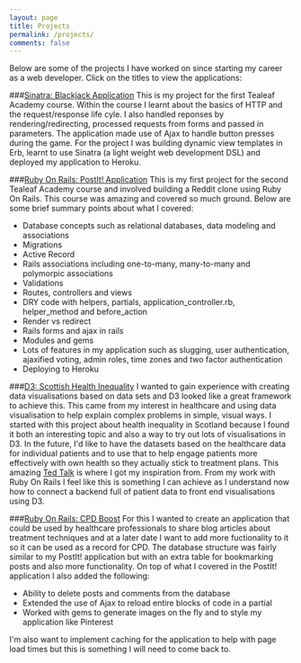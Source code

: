 ```yaml
---
layout: page
title: Projects
permalink: /projects/
comments: false
---
```


Below are some of the projects I have worked on since starting my career as a web developer.  Click on the titles to view the applications:

###[Sinatra: Blackjack Application](http://knoxjeffrey-blackjack.herokuapp.com "Blackjack World")
This is my project for the first Tealeaf Academy course.  Within the course I learnt about the basics of HTTP and the request/response life cyle.  I also handled reponses by rendering/redirecting, processed requests from forms and passed in parameters.  The application made use of Ajax to handle button presses during the game.  For the project I was building dynamic view templates in Erb, learnt to use Sinatra (a light weight web development DSL) and deployed my application to Heroku.  

###[Ruby On Rails: PostIt! Application](http://knoxjeffrey-postit.herokuapp.com "PostIt!")
This is my first project for the second Tealeaf Academy course and involved building a Reddit clone using Ruby On Rails.  This course was amazing and covered so much ground.  Below are some brief summary points about what I covered:

- Database concepts such as relational databases, data modeling and associations
- Migrations
- Active Record
- Rails associations including one-to-many, many-to-many and polymorpic associations
- Validations
- Routes, controllers and views
- DRY code with helpers, partials, application_controller.rb, helper_method and before_action
- Render vs redirect
- Rails forms and ajax in rails
- Modules and gems
- Lots of features in my application such as slugging, user authentication, ajaxified voting, admin roles, time zones and two factor authentication
- Deploying to Heroku

###[D3: Scottish Health Inequality](http://scottish-health-inequality.herokuapp.com "Scottish Health Inequality")
I wanted to gain experience with creating data visualisations based on data sets and D3 looked like a great framework to achieve this.  This came from my interest in healthcare and using data visualisation to help explain complex problems in simple, visual ways.  I started with this project about health inequality in Scotland because I found it both an interesting topic and also a way to try out lots of visualisations in D3.   In the future, I'd like to have the datasets based on the healthcare data for individual patients and to use that to help engage patients more effectively with own health so they actually stick to treatment plans.  This amazing [Ted Talk](http://vimeo.com/103501614) is where I got my inspiration from.  From my work with Ruby On Rails I feel like this is something I can achieve as I understand now how to connect a backend full of patient data to front end visualisations using D3.

###[Ruby On Rails: CPD Boost](http://cpd-boost.herokuapp.com/posts/the-squat-part-2-6 "CPD Boost")
For this I wanted to create an application that could be used by healthcare professionals to share blog articles about treatment techniques and at a later date I want to add more fuctionality to it so it can be used as a record for CPD.  The database structure was fairly similar to my PostIt! application but with an extra table for bookmarking posts and also more functionality.  On top of what I covered in the PostIt! application I also added the following:

- Ability to delete posts and comments from the database
- Extended the use of Ajax to reload entire blocks of code in a partial
-  Worked with gems to generate images on the fly and to style my application like Pinterest

I'm also want to implement caching for the application to help with page load times but this is something I will need to come back to.